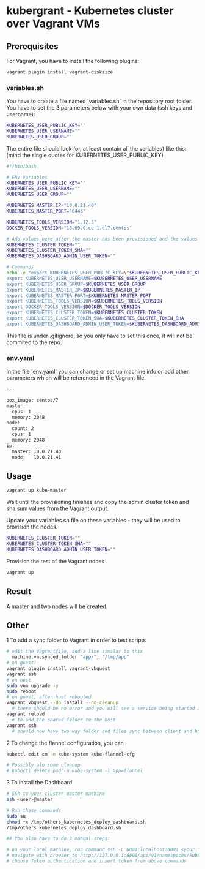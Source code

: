 # kubergrant - Kubernetes cluster over Vagrant VMs

## Prerequisites

For Vagrant, you have to install the following plugins:

```bash
vagrant plugin install vagrant-disksize
```

### variables.sh

You have to create a file named 'variables.sh' in the repository root folder.
You have to set the 3 parameters below with your own data (ssh keys and username):

```bash
KUBERNETES_USER_PUBLIC_KEY=''
KUBERNETES_USER_USERNAME=""
KUBERNETES_USER_GROUP=""
```

The entire file should look (or, at least contain all the variables) like this:
(mind the single quotes for KUBERNETES_USER_PUBLIC_KEY)

```bash
#!/bin/bash

# ENV Variables
KUBERNETES_USER_PUBLIC_KEY=''
KUBERNETES_USER_USERNAME=""
KUBERNETES_USER_GROUP=""

KUBERNETES_MASTER_IP="10.0.21.40"
KUBERNETES_MASTER_PORT="6443"

KUBERNETES_TOOLS_VERSION="1.12.3"
DOCKER_TOOLS_VERSION="18.09.0.ce-1.el7.centos"

# Add values here after the master has been provisioned and the values are available
KUBERNETES_CLUSTER_TOKEN=""
KUBERNETES_CLUSTER_TOKEN_SHA=""
KUBERNETES_DASHBOARD_ADMIN_USER_TOKEN=""

# Commands
echo -e "export KUBERNETES_USER_PUBLIC_KEY=\"$KUBERNETES_USER_PUBLIC_KEY\"
export KUBERNETES_USER_USERNAME=$KUBERNETES_USER_USERNAME
export KUBERNETES_USER_GROUP=$KUBERNETES_USER_GROUP
export KUBERNETES_MASTER_IP=$KUBERNETES_MASTER_IP
export KUBERNETES_MASTER_PORT=$KUBERNETES_MASTER_PORT
export KUBERNETES_TOOLS_VERSION=$KUBERNETES_TOOLS_VERSION
export DOCKER_TOOLS_VERSION=$DOCKER_TOOLS_VERSION
export KUBERNETES_CLUSTER_TOKEN=$KUBERNETES_CLUSTER_TOKEN
export KUBERNETES_CLUSTER_TOKEN_SHA=$KUBERNETES_CLUSTER_TOKEN_SHA
export KUBERNETES_DASHBOARD_ADMIN_USER_TOKEN=$KUBERNETES_DASHBOARD_ADMIN_USER_TOKEN" > /tmp/vars
```

This file is under .gitignore, so you only have to set this once, it will not be commited to the repo.

### env.yaml

In the file 'env.yaml' you can change or set up machine info or add other parameters which will be referenced in the Vagrant file.

```bash
---

box_image: centos/7
master:
  cpus: 1
  memory: 2048
node:
  count: 2
  cpus: 1
  memory: 2048
ip:
  master: 10.0.21.40
  node:   10.0.21.41
```

## Usage

```bash
vagrant up kube-master
```

Wait until the provisioning finishes and copy the admin cluster token and sha sum values from the Vagrant output.

Update your variables.sh file on these variables - they will be used to provision the nodes.

```bash
KUBERNETES_CLUSTER_TOKEN=""
KUBERNETES_CLUSTER_TOKEN_SHA=""
KUBERNETES_DASHBOARD_ADMIN_USER_TOKEN=""
```

Provision the rest of the Vagrant nodes

```bash
vagrant up
```

## Result

A master and two nodes will be created.

## Other

1 To add a sync folder to Vagrant in order to test scripts

```bash
# edit the Vagrantfile, add a line similar to this
  machine.vm.synced_folder "app/", "/tmp/app"
# on guest:
vagrant plugin install vagrant-vbguest
vagrant ssh
# on host
sudo yum upgrade -y
sudo reboot
# on guest, after host rebooted
vagrant vbguest --do install --no-cleanup
  # there should be no error and you will see a service being started at the end
vagrant reload
  # to add the shared folder to the host
vagrant ssh
  # should now have two way folder and files sync between client and host
```

2 To change the flannel configuration, you can

```bash
kubectl edit cm -n kube-system kube-flannel-cfg

# Possibly alo some cleanup
# kubectl delete pod -n kube-system -l app=flannel
```

3 To install the Dashboard

```bash
# SSh to your cluster master machine
ssh <user>@master

# Run these commands
sudo su
chmod +x /tmp/others_kubernetes_deploy_dashboard.sh
/tmp/others_kubernetes_deploy_dashboard.sh

## You also have to do 3 manual steps:

# on your local machine, run command ssh -L 8001:localhost:8001 <your_user>@127.0.0.1 -p <vagrant_assigned_port>
# navigate with browser to http://127.0.0.1:8001/api/v1/namespaces/kube-system/services/https:kubernetes-dashboard:/proxy/
# choose Token authentication and insert token from above commands
```
